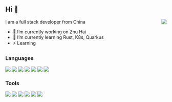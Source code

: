 ## Hi 👋
<img src="https://github-readme-stats.vercel.app/api?username=ZacksTsang&hide=contribs,prs&show_icons=true&include_all_commits=true&count_private=true&theme=tokyonight" align="right">

I am a full stack developer from China

- 🔭 I’m currently working on Zhu Hai
- 🌱 I’m currently learning Rust, K8s, Quarkus
- ⚡️  Learning


### Languages
![](https://img.shields.io/badge/-Spring-17A589?style=flat-square&logo=spring&logoColor=white&labelColor=48C9B0)
![](https://img.shields.io/badge/-Clojure-F39C12?style=flat-square&logo=clojure&logoColor=9C640C&labelColor=F8C471&color=F5B041)
![](https://img.shields.io/badge/-Python-3776AB?style=flat-square&logo=python&labelColor=69A8D1&color=2874A6)
![](https://img.shields.io/badge/-Golang-2F97C6?style=flat-square&logo=go&logoColor=2F97C6&labelColor=fff)
![](https://img.shields.io/badge/-Nodejs-43853d?style=flat-square&logo=Node.js&logoColor=white&labelColor=27AE60)
![](https://img.shields.io/badge/-JavaScript-e5cd0c?style=flat-square&logo=JavaScript&labelColor=f7df1e&logoColor=000)
![](https://img.shields.io/badge/-React-29beb0?style=flat-square&logo=React&labelColor=ffffff&color=61DAFB)


### Tools
![](https://img.shields.io/badge/-Kubernetes-2874A6?style=flat-square&logo=kubernetes&logoColor=fff&labelColor=2E86C1)
![](https://img.shields.io/badge/-Docker-2496ED?style=flat-square&logo=docker&labelColor=fff&color=2496ED)
![](https://img.shields.io/badge/-Jenkins-D35400?style=flat-square&logo=jenkins&labelColor=fff&color=D35400)
![](https://img.shields.io/badge/-Gradle-02303A?style=flat-square&logo=gradle&labelColor=02303A&color=566573)
![](https://img.shields.io/badge/-Webpack-8DD6F9?style=flat-square&logo=webpack&labelColor=fff&color=8DD6F9)
![](https://img.shields.io/badge/-Yarn-2C8EBB?style=flat-square&logo=yarn&labelColor=fff&color=5499C7)
